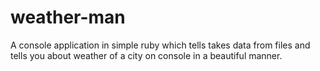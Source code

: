 # weather-man
A console application in simple ruby which tells takes data from files and tells you about weather of a city on console in a beautiful manner.
